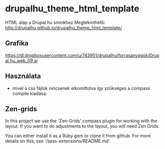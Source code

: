 drupalhu_theme_html_template
============================

HTML alap a Drupal.hu sminkhez
Megtekinthető: http://drupalhu.github.io/drupalhu_theme_html_template/

## Grafika
https://dl.dropboxusercontent.com/u/743951/drupalhu/forrasanyagok/Drupal.hu_web_09.ai

## Használata

* mivel a css fájlok nincsenek elkomittolva így szükséges a compass compile kiadása.

## Zen-grids

In this project we use the 'Zen-Grids' compass plugin for working with the
layout. If you want to do adjustments to the layout, you will need Zen Grids.

You can either install it as a Ruby gem or clone it from github.
For more details on this, see '/sass-extensions/README.md'.
